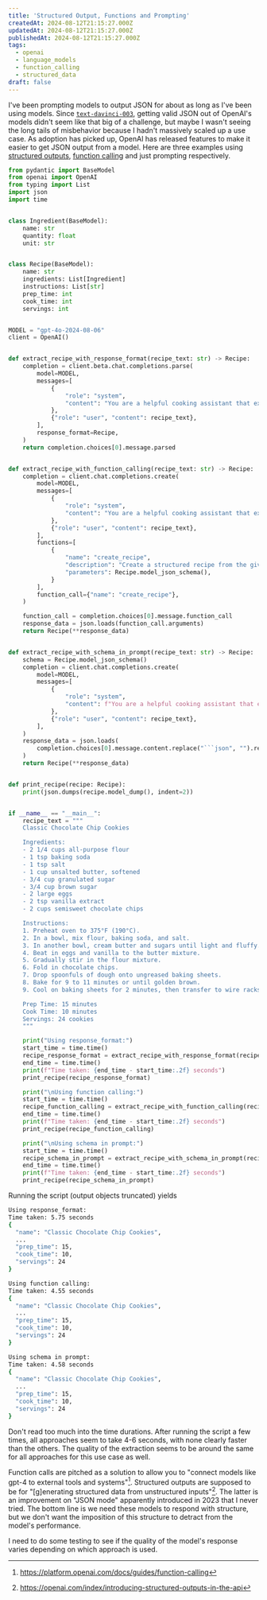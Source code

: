 ```yaml
---
title: 'Structured Output, Functions and Prompting'
createdAt: 2024-08-12T21:15:27.000Z
updatedAt: 2024-08-12T21:15:27.000Z
publishedAt: 2024-08-12T21:15:27.000Z
tags:
  - openai
  - language_models
  - function_calling
  - structured_data
draft: false
---
```


I've been prompting models to output JSON for about as long as I've been using models.
Since [`text-davinci-003`](https://platform.openai.com/docs/deprecations), getting valid JSON out of OpenAI's models didn't seem like that big of a challenge, but maybe I wasn't seeing the long tails of misbehavior because I hadn't massively scaled up a use case.
As adoption has picked up, OpenAI has released features to make it easier to get JSON output from a model.
Here are three examples using [structured outputs](https://platform.openai.com/docs/guides/structured-outputs/), [function calling](https://platform.openai.com/docs/guides/function-calling) and just prompting respectively.


```python
from pydantic import BaseModel
from openai import OpenAI
from typing import List
import json
import time


class Ingredient(BaseModel):
    name: str
    quantity: float
    unit: str


class Recipe(BaseModel):
    name: str
    ingredients: List[Ingredient]
    instructions: List[str]
    prep_time: int
    cook_time: int
    servings: int


MODEL = "gpt-4o-2024-08-06"
client = OpenAI()


def extract_recipe_with_response_format(recipe_text: str) -> Recipe:
    completion = client.beta.chat.completions.parse(
        model=MODEL,
        messages=[
            {
                "role": "system",
                "content": "You are a helpful cooking assistant that extracts recipe information.",
            },
            {"role": "user", "content": recipe_text},
        ],
        response_format=Recipe,
    )
    return completion.choices[0].message.parsed


def extract_recipe_with_function_calling(recipe_text: str) -> Recipe:
    completion = client.chat.completions.create(
        model=MODEL,
        messages=[
            {
                "role": "system",
                "content": "You are a helpful cooking assistant that extracts recipe information.",
            },
            {"role": "user", "content": recipe_text},
        ],
        functions=[
            {
                "name": "create_recipe",
                "description": "Create a structured recipe from the given text",
                "parameters": Recipe.model_json_schema(),
            }
        ],
        function_call={"name": "create_recipe"},
    )

    function_call = completion.choices[0].message.function_call
    response_data = json.loads(function_call.arguments)
    return Recipe(**response_data)


def extract_recipe_with_schema_in_prompt(recipe_text: str) -> Recipe:
    schema = Recipe.model_json_schema()
    completion = client.chat.completions.create(
        model=MODEL,
        messages=[
            {
                "role": "system",
                "content": f"You are a helpful cooking assistant that extracts recipe information. Please format your response as a JSON object matching this schema: {json.dumps(schema)}. No talk. Just JSON.",
            },
            {"role": "user", "content": recipe_text},
        ],
    )
    response_data = json.loads(
        completion.choices[0].message.content.replace("```json", "").replace("```", "")
    )
    return Recipe(**response_data)


def print_recipe(recipe: Recipe):
    print(json.dumps(recipe.model_dump(), indent=2))


if __name__ == "__main__":
    recipe_text = """
    Classic Chocolate Chip Cookies

    Ingredients:
    - 2 1/4 cups all-purpose flour
    - 1 tsp baking soda
    - 1 tsp salt
    - 1 cup unsalted butter, softened
    - 3/4 cup granulated sugar
    - 3/4 cup brown sugar
    - 2 large eggs
    - 2 tsp vanilla extract
    - 2 cups semisweet chocolate chips

    Instructions:
    1. Preheat oven to 375°F (190°C).
    2. In a bowl, mix flour, baking soda, and salt.
    3. In another bowl, cream butter and sugars until light and fluffy.
    4. Beat in eggs and vanilla to the butter mixture.
    5. Gradually stir in the flour mixture.
    6. Fold in chocolate chips.
    7. Drop spoonfuls of dough onto ungreased baking sheets.
    8. Bake for 9 to 11 minutes or until golden brown.
    9. Cool on baking sheets for 2 minutes, then transfer to wire racks.

    Prep Time: 15 minutes
    Cook Time: 10 minutes
    Servings: 24 cookies
    """

    print("Using response_format:")
    start_time = time.time()
    recipe_response_format = extract_recipe_with_response_format(recipe_text)
    end_time = time.time()
    print(f"Time taken: {end_time - start_time:.2f} seconds")
    print_recipe(recipe_response_format)

    print("\nUsing function calling:")
    start_time = time.time()
    recipe_function_calling = extract_recipe_with_function_calling(recipe_text)
    end_time = time.time()
    print(f"Time taken: {end_time - start_time:.2f} seconds")
    print_recipe(recipe_function_calling)

    print("\nUsing schema in prompt:")
    start_time = time.time()
    recipe_schema_in_prompt = extract_recipe_with_schema_in_prompt(recipe_text)
    end_time = time.time()
    print(f"Time taken: {end_time - start_time:.2f} seconds")
    print_recipe(recipe_schema_in_prompt)
```

Running the script (output objects truncated) yields

```sh
Using response_format:
Time taken: 5.75 seconds
{
  "name": "Classic Chocolate Chip Cookies",
  ...
  "prep_time": 15,
  "cook_time": 10,
  "servings": 24
}

Using function calling:
Time taken: 4.55 seconds
{
  "name": "Classic Chocolate Chip Cookies",
  ...
  "prep_time": 15,
  "cook_time": 10,
  "servings": 24
}

Using schema in prompt:
Time taken: 4.58 seconds
{
  "name": "Classic Chocolate Chip Cookies",
  ...
  "prep_time": 15,
  "cook_time": 10,
  "servings": 24
}
```

Don't read too much into the time durations.
After running the script a few times, all approaches seem to take 4-6 seconds, with none clearly faster than the others.
The quality of the extraction seems to be around the same for all approaches for this use case as well.

Function calls are pitched as a solution to allow you to "connect models like gpt-4 to external tools and systems"[^1].
Structured outputs are supposed to be for "[g]enerating structured data from unstructured inputs"[^2].
The latter is an improvement on "JSON mode" apparently introduced in 2023 that I never tried.
The bottom line is we need these models to respond with structure, but we don't want the imposition of this structure to detract from the model's performance.

I need to do some testing to see if the quality of the model's response varies depending on which approach is used.

[^1]: https://platform.openai.com/docs/guides/function-calling
[^2]: https://openai.com/index/introducing-structured-outputs-in-the-api
